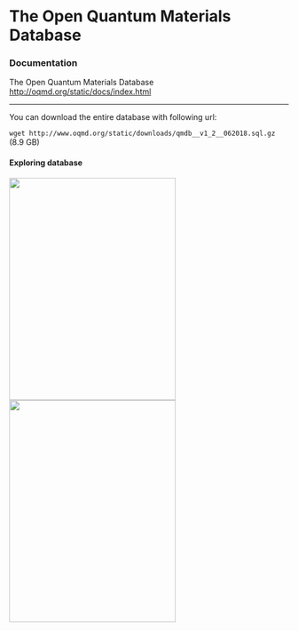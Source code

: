 # The Open Quantum Materials Database

### Documentation

The Open Quantum Materials Database http://oqmd.org/static/docs/index.html <br />

----
You can download the entire database with following url:

```wget http://www.oqmd.org/static/downloads/qmdb__v1_2__062018.sql.gz``` (8.9 GB) 

#### Exploring database

<img width="300" height="400" src='https://github.com/ef10007/CMS_Data_Collection/blob/master/oqmd/show_tables.png' > <img width="300" height="400" src='https://github.com/ef10007/CMS_Data_Collection/blob/master/oqmd/select_atom_table.png' >

<!-- ![Tables](https://github.com/ef10007/CMS_Data_Collection/blob/master/oqmd/show_tables.png)
![Atoms Table](https://github.com/ef10007/CMS_Data_Collection/blob/master/oqmd/select_atom_table.png) -->